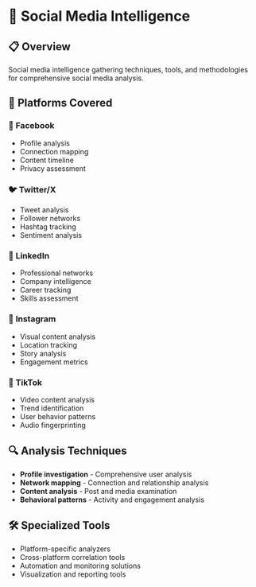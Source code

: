 # 📱 Social Media Intelligence

## 📋 Overview

Social media intelligence gathering techniques, tools, and methodologies for comprehensive social media analysis.

## 🎯 Platforms Covered

### 📘 **Facebook**
- Profile analysis
- Connection mapping
- Content timeline
- Privacy assessment

### 🐦 **Twitter/X**
- Tweet analysis
- Follower networks
- Hashtag tracking
- Sentiment analysis

### 💼 **LinkedIn**
- Professional networks
- Company intelligence
- Career tracking
- Skills assessment

### 📸 **Instagram**
- Visual content analysis
- Location tracking
- Story analysis
- Engagement metrics

### 🎵 **TikTok**
- Video content analysis
- Trend identification
- User behavior patterns
- Audio fingerprinting

## 🔍 Analysis Techniques

- **Profile investigation** - Comprehensive user analysis
- **Network mapping** - Connection and relationship analysis
- **Content analysis** - Post and media examination
- **Behavioral patterns** - Activity and engagement analysis

## 🛠️ Specialized Tools

- Platform-specific analyzers
- Cross-platform correlation tools
- Automation and monitoring solutions
- Visualization and reporting tools
